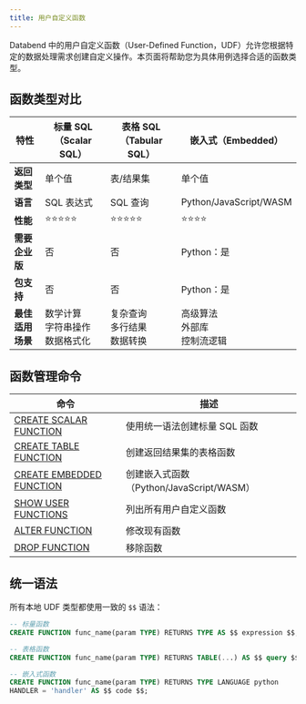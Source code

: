 ```yaml
---
title: 用户自定义函数
---
```


Databend 中的用户自定义函数（User-Defined Function，UDF）允许您根据特定的数据处理需求创建自定义操作。本页面将帮助您为具体用例选择合适的函数类型。

## 函数类型对比

| 特性 | 标量 SQL（Scalar SQL） | 表格 SQL（Tabular SQL） | 嵌入式（Embedded） |
|---|---|---|---|
| **返回类型** | 单个值 | 表/结果集 | 单个值 |
| **语言** | SQL 表达式 | SQL 查询 | Python/JavaScript/WASM |
| **性能** | ⭐⭐⭐⭐⭐ | ⭐⭐⭐⭐⭐ | ⭐⭐⭐⭐ |
| **需要企业版** | 否 | 否 | Python：是 |
| **包支持** | 否 | 否 | Python：是 |
| **最佳适用场景** | 数学计算<br/>字符串操作<br/>数据格式化 | 复杂查询<br/>多行结果<br/>数据转换 | 高级算法<br/>外部库<br/>控制流逻辑 |

## 函数管理命令

| 命令 | 描述 |
|---|---|
| [CREATE SCALAR FUNCTION](ddl-create-function.md) | 使用统一语法创建标量 SQL 函数 |
| [CREATE TABLE FUNCTION](ddl-create-table-function.md) | 创建返回结果集的表格函数 |
| [CREATE EMBEDDED FUNCTION](ddl-create-function-embedded.md) | 创建嵌入式函数（Python/JavaScript/WASM） |
| [SHOW USER FUNCTIONS](ddl-show-user-functions.md) | 列出所有用户自定义函数 |
| [ALTER FUNCTION](ddl-alter-function.md) | 修改现有函数 |
| [DROP FUNCTION](ddl-drop-function.md) | 移除函数 |

## 统一语法

所有本地 UDF 类型都使用一致的 `$$` 语法：

```sql
-- 标量函数
CREATE FUNCTION func_name(param TYPE) RETURNS TYPE AS $$ expression $$;

-- 表格函数
CREATE FUNCTION func_name(param TYPE) RETURNS TABLE(...) AS $$ query $$;

-- 嵌入式函数
CREATE FUNCTION func_name(param TYPE) RETURNS TYPE LANGUAGE python 
HANDLER = 'handler' AS $$ code $$;
```